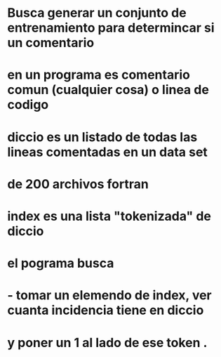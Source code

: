 #
#
#
# Busca generar un conjunto de entrenamiento para determincar si un comentario 
# en un programa es comentario comun (cualquier cosa) o linea de codigo
#
#
# diccio    es un listado de todas las lineas comentadas en un data set 
#           de 200 archivos fortran
#
# index     es una lista "tokenizada" de diccio
#
#
# el pograma busca
# - tomar un elemendo de index, ver cuanta incidencia tiene en diccio
#   y poner un 1 al lado de ese token .
#



